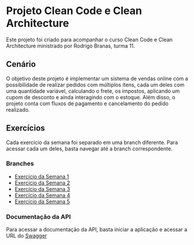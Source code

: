 # Projeto Clean Code e Clean Architecture

Este projeto foi criado para acompanhar o curso Clean Code e Clean Architecture ministrado por Rodrigo Branas, turma 11.

## Cenário

O objetivo deste projeto é implementar um sistema de vendas online com a possibilidade de realizar pedidos com múltiplos itens, cada um deles com uma quantidade variável, calculando o frete, os impostos, aplicando um cupom de desconto e ainda interagindo com o estoque. Além disso, o projeto conta com fluxos de pagamento e cancelamento do pedido realizado.

## Exercícios

Cada exercício da semana foi separado em uma branch diferente. Para acessar cada um deles, basta navegar até a branch correspondente.

### Branches

- [Exercício da Semana 1](https://github.com/Montebruni/branas-sales/tree/parte-1)
- [Exercício da Semana 2](https://github.com/Montebruni/branas-sales/tree/parte-2)
- [Exercício da Semana 3](https://github.com/Montebruni/branas-sales/tree/parte-3)
- [Exercício da Semana 4](https://github.com/Montebruni/branas-sales/tree/parte-4)
- [Exercício da Semana 5](https://github.com/Montebruni/branas-sales/tree/parte-5)


### Documentação da API

Para acessar a documentação da API, basta iniciar a aplicação e acessar a URL do [Swagger](http://localhost:8080/swagger-ui.html)
